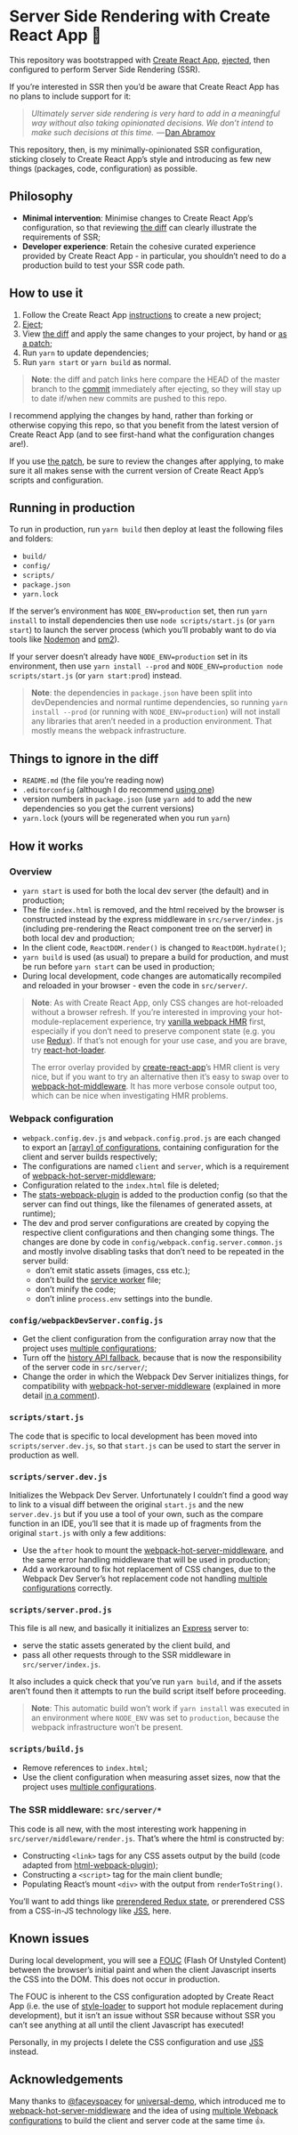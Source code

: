 Server Side Rendering with Create React App 🙌
==============================================

This repository was bootstrapped with [Create React App][1], [ejected][3], then configured to perform Server Side 
Rendering (SSR).

If you’re interested in SSR then you’d be aware that Create React App has no plans to include support for it:

> _Ultimately server side rendering is very hard to add in a meaningful way without also taking opinionated decisions. 
> We don’t intend to make such decisions at this time._  — [Dan Abramov][4]

This repository, then, is my minimally-opinionated SSR configuration, sticking closely to Create React App’s style and 
introducing as few new things (packages, code, configuration) as possible.

Philosophy
----------

- **Minimal intervention**: Minimise changes to Create React App’s configuration, so that reviewing [the diff][5] can 
  clearly illustrate the requirements of SSR;
- **Developer experience**: Retain the cohesive curated experience provided by Create React App - in particular, you 
  shouldn’t need to do a production build to test your SSR code path.

How to use it
-------------

1. Follow the Create React App [instructions][2] to create a new project;
2. [Eject][3];
3. View [the diff][5] and apply the same changes to your project, by hand or [as a patch][6];
4. Run `yarn` to update dependencies;
5. Run `yarn start` or `yarn build` as normal.

> **Note**: the diff and patch links here compare the HEAD of the master branch to the [commit][7] immediately after 
> ejecting, so they will stay up to date if/when new commits are pushed to this repo.

I recommend applying the changes by hand, rather than forking or otherwise copying this repo, so that you benefit from 
the latest version of Create React App (and to see first-hand what the configuration changes are!).

If you use [the patch][6], be sure to review the changes after applying, to make sure it all makes sense with the 
current version of Create React App’s scripts and configuration.

Running in production
---------------------

To run in production, run `yarn build` then deploy at least the following files and folders:

- `build/`
- `config/`
- `scripts/`
- `package.json`
- `yarn.lock`

If the server’s environment has `NODE_ENV=production` set, then run `yarn install` to install dependencies then use
`node scripts/start.js` (or `yarn start`) to launch the server process (which you’ll probably want to do via tools like 
[Nodemon][23] and [pm2][24]).

If your server doesn’t already have `NODE_ENV=production` set in its environment, then use `yarn install --prod` and 
`NODE_ENV=production node scripts/start.js` (or `yarn start:prod`) instead.

> **Note**: the dependencies in `package.json` have been split into devDependencies and normal runtime dependencies, 
> so running `yarn install --prod` (or running with `NODE_ENV=production`) will not install any libraries that aren’t
> needed in a production environment. That mostly means the webpack infrastructure.

Things to ignore in the diff
----------------------------

- `README.md` (the file you’re reading now)
- `.editorconfig` (although I do recommend [using one][8])
- version numbers in `package.json` (use `yarn add` to add the new dependencies so you get the current versions)
- `yarn.lock` (yours will be regenerated when you run `yarn`)

How it works
------------

### Overview

- `yarn start` is used for both the local dev server (the default) and in production;
- The file `index.html` is removed, and the html received by the browser is constructed instead by the express 
  middleware in `src/server/index.js` (including pre-rendering the React component tree on the server) in both local dev 
  and production;
- In the client code, `ReactDOM.render()` is changed to `ReactDOM.hydrate()`;
- `yarn build` is used (as usual) to prepare a build for production, and must be run before `yarn start` can be used
  in production;
- During local development, code changes are automatically recompiled and reloaded in your browser - even the code in 
  `src/server/`. 
  
> **Note**: As with Create React App, only CSS changes are hot-reloaded without a browser refresh.  If you’re interested 
> in improving your hot-module-replacement experience, try [vanilla webpack HMR][29] first, especially if you don’t need 
> to preserve component state (e.g. you use [Redux][30]). If that’s not enough for your use case, and you are brave, try
> [react-hot-loader][14].
> 
> The error overlay provided by [create-react-app][1]’s HMR client is very nice, but if you want to try an alternative
> then it’s easy to swap over to [webpack-hot-middleware][13]. It has more verbose console output too, which can be nice
> when investigating HMR problems.

### Webpack configuration

- `webpack.config.dev.js` and `webpack.config.prod.js` are each changed to export an [[array] of configurations][12], 
  containing configuration for the client and server builds respectively;
- The configurations are named `client` and `server`, which is a requirement of [webpack-hot-server-middleware][11];
- Configuration related to the `index.html` file is deleted;
- The [stats-webpack-plugin][18] is added to the production config (so that the server can find out things, like the
  filenames of generated assets, at runtime);
- The dev and prod server configurations are created by copying the respective client configurations and then changing 
  some things. The changes are done by code in `config/webpack.config.server.common.js` and mostly involve disabling 
  tasks that don’t need to be repeated in the server build:
  - don’t emit static assets (images, css etc.);
  - don’t build the [service worker][15] file;
  - don’t minify the code;
  - don’t inline `process.env` settings into the bundle.

### `config/webpackDevServer.config.js`

- Get the client configuration from the configuration array now that the project uses [multiple configurations][12];
- Turn off the [history API fallback][16], because that is now the responsibility of the server code in `src/server/`;
- Change the order in which the Webpack Dev Server initializes things, for compatibility with 
  [webpack-hot-server-middleware][11] (explained in more detail [in a comment][17]).

### `scripts/start.js`

The code that is specific to local development has been moved into `scripts/server.dev.js`, so that `start.js` can be 
used to start the server in production as well. 

### `scripts/server.dev.js`

Initializes the Webpack Dev Server. Unfortunately I couldn’t find a good way to link to a visual diff between the
original `start.js` and the new `server.dev.js` but if you use a tool of your own, such as the compare function in an 
IDE, you’ll see that it is made up of fragments from the original `start.js` with only a few additions:

- Use the `after` hook to mount the [webpack-hot-server-middleware][11], and the same error handling middleware that 
  will be used in production;
- Add a workaround to fix hot replacement of CSS changes, due to the Webpack Dev Server’s hot replacement code not 
  handling [multiple configurations][12] correctly.

### `scripts/server.prod.js`

This file is all new, and basically it initializes an [Express][19] server to:

- serve the static assets generated by the client build, and 
- pass all other requests through to the SSR middleware in `src/server/index.js`.

It also includes a quick check that you’ve run `yarn build`, and if the assets aren’t found then it attempts to run the 
build script itself before proceeding. 

> **Note**: This automatic build won’t work if `yarn install` was executed in an environment where `NODE_ENV` was set to
> `production`, because the webpack infrastructure won’t be present.

### `scripts/build.js`

- Remove references to `index.html`;
- Use the client configuration when measuring asset sizes, now that the project uses [multiple configurations][12].

### The SSR middleware: `src/server/*`

This code is all new, with the most interesting work happening in `src/server/middleware/render.js`. That’s where the
html is constructed by:

- Constructing `<link>` tags for any CSS assets output by the build (code adapted from [html-webpack-plugin][20]);
- Constructing a `<script>` tag for the main client bundle;
- Populating React’s mount `<div>` with the output from `renderToString()`.

You’ll want to add things like [prerendered Redux state][21], or prerendered CSS from a CSS-in-JS technology like 
[JSS][22], here.

Known issues
------------

During local development, you will see a [FOUC][25] (Flash Of Unstyled Content) between the browser’s initial paint and
when the client Javascript inserts the CSS into the DOM. This does not occur in production.
 
The FOUC is inherent to the CSS configuration adopted by Create React App (i.e. the use of [style-loader][26] to support 
hot module replacement during development), but it isn’t an issue without SSR because without SSR you can’t see anything 
at all until the client Javascript has executed!

Personally, in my projects I delete the CSS configuration and use [JSS][27] instead.

Acknowledgements
----------------

Many thanks to [@faceyspacey][9] for [universal-demo][10], which introduced me to [webpack-hot-server-middleware][11] 
and the idea of using [multiple Webpack configurations][12] to build the client and server code at the same time 👍.





[1]: https://github.com/facebook/create-react-app
[2]: https://github.com/facebook/create-react-app#creating-an-app
[3]: https://github.com/facebook/create-react-app/blob/master/packages/react-scripts/template/README.md#npm-run-eject
[4]: https://github.com/facebook/create-react-app/issues/990#issuecomment-257172453
[5]: https://github.com/felthy/create-react-app-ssr-config/compare/b294b0504c178abe8372cbc9fde8083e1fa75628...master
[6]: https://github.com/felthy/create-react-app-ssr-config/compare/b294b0504c178abe8372cbc9fde8083e1fa75628...master.patch
[7]: https://github.com/felthy/create-react-app-ssr-config/commit/b294b0504c178abe8372cbc9fde8083e1fa75628
[8]: https://editorconfig.org/
[9]: https://github.com/faceyspacey
[10]: https://github.com/faceyspacey/universal-demo
[11]: https://github.com/60frames/webpack-hot-server-middleware
[12]: https://webpack.js.org/configuration/configuration-types/#exporting-multiple-configurations
[13]: https://github.com/webpack-contrib/webpack-hot-middleware
[14]: https://github.com/gaearon/react-hot-loader
[15]: https://github.com/facebook/create-react-app/blob/master/packages/react-scripts/template/README.md#making-a-progressive-web-app
[16]: https://github.com/webpack/webpack-dev-server/tree/master/examples/cli/history-api-fallback
[17]: https://github.com/felthy/create-react-app-ssr-config/blob/master/config/webpackDevServer.config.js#L92
[18]: https://github.com/unindented/stats-webpack-plugin
[19]: https://expressjs.com/
[20]: https://github.com/jantimon/html-webpack-plugin/blob/master/index.js#L406
[21]: https://redux.js.org/recipes/server-rendering#preparing-the-initial-state
[22]: http://cssinjs.org/server-side-rendering/
[23]: https://nodemon.io/
[24]: http://pm2.keymetrics.io/
[25]: https://en.wikipedia.org/wiki/Flash_of_unstyled_content
[26]: https://github.com/webpack-contrib/style-loader/issues/107
[27]: https://github.com/cssinjs/react-jss
[28]: https://github.com/cssinjs/react-jss/pull/123
[29]: https://gist.github.com/gaearon/06bd9e2223556cb0d841
[30]: https://redux.js.org/
